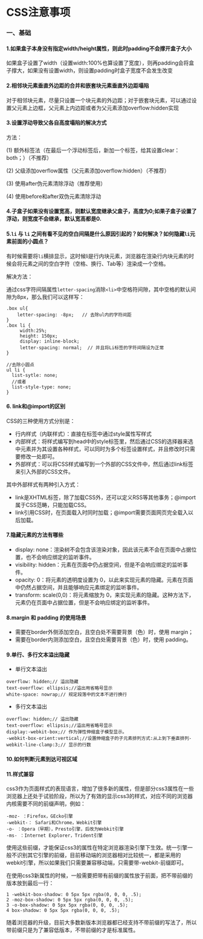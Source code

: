 # CSS注意事项

### 一、基础

#### 1.如果盒子本身没有指定width/height属性，则此时padding不会撑开盒子大小
如果盒子设置了width（设置width:100%也算设置了宽度），则再padding会将盒子撑大，如果没有设置width，则设置padding时盒子宽度不会发生改变

#### 2.相邻块元素垂直外边距的合并和嵌套块元素垂直外边距塌陷
对于相邻块元素，尽量只设置一个块元素的外边距；对于嵌套块元素，可以通过设置父元素上边框，父元素上内边距或者为父元素添加overflow:hidden实现

#### 3.设置浮动导致父各自高度塌陷的解决方式
方法：

(1) 额外标签法（在最后一个浮动标签后，新加一个标签，给其设置clear：both；）（不推荐）

(2) 父级添加overflow属性（父元素添加overflow:hidden）（不推荐）

(3) 使用after伪元素清除浮动（推荐使用）

(4) 使用before和after双伪元素清除浮动

#### 4.子盒子如果没有设置宽高，则默认宽度继承父盒子，高度为0;如果子盒子设置了浮动，则宽度不会继承，默认宽高都是0.

#### 5.`li` 与 `li` 之间有看不见的空白间隔是什么原因引起的？如何解决？如何隐藏`li`元素前面的小圆点？
有时候需要将`li`横排显示，这时候li是行内块元素，浏览器在渲染行内块元素的时候会将元素之间的空白字符（空格、换行、Tab等）渲染成一个空格。

解决方法：

通过css字符间隔属性`letter-spacing`消除`<li>`中空格符间隙，其中空格的默认间隙为8px，那么我们可以这样写：
```less
.box ul{
	letter-spacing: -8px;   // 去除ul内的字符间距
}
.box li {
     width:25%; 
     height: 150px;
     display: inline-block;
     letter-spacing: normal;  // 并且将Li标签的字符间隔设为正常
}

//去除小圆点
ul li {
  list-sytle: none;
  //或者
  list-style-type: none;
}
```

#### 6. link和@import的区别
CSS的三种使用方式分别是：
- 行内样式（内联样式）：直接在标签中通过style属性写样式
- 内部样式：将样式编写到head中的style标签里，然后通过CSS的选择器来选中元素并为其设置各种样式，可以同时为多个标签设置样式，并且修改时只需要修改一处即可。
- 外部样式：可以将CSS样式编写到一个外部的CSS文件中，然后通过link标签来引入外部的CSS文件。

其中外部样式有两种引入方式：
- link是XHTML标签，除了加载CSS外，还可以定义RSS等其他事务；@import属于CSS范畴，只能加载CSS。
- link引用CSS时，在页面载入时同时加载；@import需要页面网页完全载入以后加载。

#### 7.隐藏元素的方法有哪些
- display: none：渲染树不会包含该渲染对象，因此该元素不会在页面中占据位置，也不会响应绑定的监听事件。
- visibility: hidden：元素在页面中仍占据空间，但是不会响应绑定的监听事件。
- opacity: 0：将元素的透明度设置为 0，以此来实现元素的隐藏。元素在页面中仍然占据空间，并且能够响应元素绑定的监听事件。
- transform: scale(0,0)：将元素缩放为 0，来实现元素的隐藏。这种方法下，元素仍在页面中占据位置，但是不会响应绑定的监听事件。
#### 8.margin 和 padding 的使用场景
- 需要在border外侧添加空白，且空白处不需要背景（色）时，使用 margin；
- 需要在border内测添加空白，且空白处需要背景（色）时，使用 padding。

#### 9.单行、多行文本溢出隐藏
- 单行文本溢出
```
overflow: hidden;// 溢出隐藏
text-overflow: ellipsis;//溢出用省略号显示
white-space: nowrap;// 规定段落中的文本不进行换行
```
- 多行文本溢出
```less
overflow: hidden;// 溢出隐藏
text-overflow: ellipsis;//溢出用省略号显示
display:-webkit-box;// 作为弹性伸缩盒子模型显示。
-webkit-box-orient:vertical;//设置伸缩盒子的子元素排列方式:从上到下垂直排列-webkit-line-clamp:3;// 显示的行数

```
#### 10.如何判断元素到达可视区域

#### 11.样式兼容
css3作为页面样式的表现语言，增加了很多新的属性，但是部分css3属性在一些浏览器上还处于试验阶段，所以为了有效的显示css3的样式，对应不同的浏览器内核需要不同的前缀声明，例如：
```
-moz- ：Firefox，GEcko引擎
-webkit-： Safari和Chrome，Webkit引擎
-o- ：Opera（早期），Presto引擎，后改为Webkit引擎
-ms- ：Internet Explorer，Trident引擎
```
使用这些前缀，才能保证css3的属性在特定浏览器渲染引擎下生效。统一引擎一般不识别其它引擎的前缀，目前移动端的浏览器相对比较统一，都是采用的webkit引擎，所以如果我们只需要兼容移动端，只需要带-webkit-前缀即可。

在使用css3新属性的时候，一般需要把带有前缀的属性放于前面，把不带前缀的版本放到最后一行：
```
1 -webkit-box-shadow: 0 5px 5px rgba(0, 0, 0, .5);
2 -moz-box-shadow: 0 5px 5px rgba(0, 0, 0, .5);
3 -o-box-shadow: 0 5px 5px rgba(0, 0, 0, .5);
4 box-shadow: 0 5px 5px rgba(0, 0, 0, .5);
```
随着浏览器的升级，目前大多数新版本浏览器都已经支持不带前缀的写法了，所以带前缀只是为了兼容低版本，不带前缀的才是标准属性。